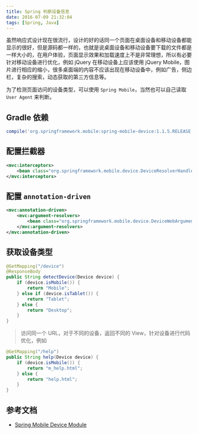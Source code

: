 ```yaml
---
title: Spring 判断设备信息
date: 2016-07-09 21:32:04
tags: [Spring, Java]
---
```


虽然响应式设计现在很流行，设计的好的话同一个页面在桌面设备和移动设备都能显示的很好，但是源码都一样的，也就是说桌面设备和移动设备要下载的文件都是一样大小的，在用户体验，页面显示效果和加载速度上不是非常理想，所以有必要针对移动设备进行优化，例如 jQuery 在移动设备上应该使用 jQuery Mobile，图片进行相应的缩小，很多桌面端的内容不应该出现在移动设备中，例如广告，侧边栏，复杂的搜索，动态获取的第三方信息等。

为了检测页面访问的设备类型，可以使用 `Spring Mobile`，当然也可以自己读取 `User Agent` 来判断。

<!--more-->

## Gradle 依赖
```groovy
compile('org.springframework.mobile:spring-mobile-device:1.1.5.RELEASE')
```

## 配置拦截器
```xml
<mvc:interceptors>
    <bean class="org.springframework.mobile.device.DeviceResolverHandlerInterceptor"/>
</mvc:interceptors>
```

## 配置 `annotation-driven`
```xml
<mvc:annotation-driven>
    <mvc:argument-resolvers>
        <bean class="org.springframework.mobile.device.DeviceWebArgumentResolver"/>
    </mvc:argument-resolvers>
</mvc:annotation-driven>
```

## 获取设备类型
```java
@GetMapping("/device")
@ResponseBody
public String detectDevice(Device device) {
    if (device.isMobile()) {
        return "Mobile";
    } else if (device.isTablet()) {
        return "Tablet";
    } else {
        return "Desktop";
    }
}
```

> 访问同一个 URL，对于不同的设备，返回不同的 View，针对设备进行代码优化，例如
```java
@GetMapping("/help")
public String help(Device device) {
    if (device.isMobile()) {
        return "m_help.html";
    } else {
        return "help.html";
    }
}
```

## 参考文档
* [Spring Mobile Device Module](http://docs.spring.io/spring-mobile/docs/current/reference/html/device.html)
